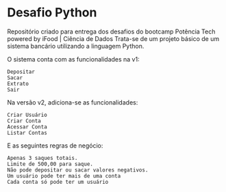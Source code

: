 # Desafio Python

Repositório criado para entrega dos desafios do bootcamp Potência Tech powered by iFood | Ciência de Dados
Trata-se de um projeto básico de um sistema bancário utilizando a linguagem Python.

O sistema conta com as funcionalidades na v1:

    Depositar
    Sacar
    Extrato
    Sair

Na versão v2, adiciona-se as funcionalidades:

    Criar Usuário    
    Criar Conta
    Acessar Conta
    Listar Contas 

E as seguintes regras de negócio:

    Apenas 3 saques totais.
    Limite de 500,00 para saque.
    Não pode depositar ou sacar valores negativos.
    Um usuário pode ter mais de uma conta
    Cada conta só pode ter um usuário
